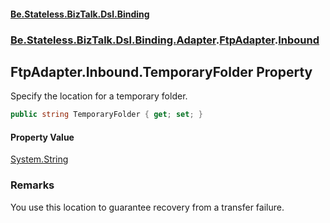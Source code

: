 #### [Be.Stateless.BizTalk.Dsl.Binding](README.md 'README')
### [Be.Stateless.BizTalk.Dsl.Binding.Adapter](Be.Stateless.BizTalk.Dsl.Binding.Adapter.md 'Be.Stateless.BizTalk.Dsl.Binding.Adapter').[FtpAdapter](FtpAdapter.md 'Be.Stateless.BizTalk.Dsl.Binding.Adapter.FtpAdapter').[Inbound](FtpAdapter.Inbound.md 'Be.Stateless.BizTalk.Dsl.Binding.Adapter.FtpAdapter.Inbound')

## FtpAdapter.Inbound.TemporaryFolder Property

Specify the location for a temporary folder.

```csharp
public string TemporaryFolder { get; set; }
```

#### Property Value
[System.String](https://docs.microsoft.com/en-us/dotnet/api/System.String 'System.String')

### Remarks
You use this location to guarantee recovery from a transfer failure.